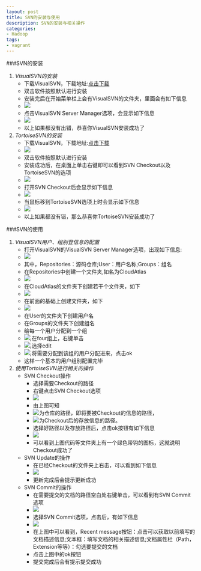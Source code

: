 ```yaml
---
layout: post
title: SVN的安装与使用
description: SVN的安装与相关操作
categories:
- Hadoop 
tags:
- vagrant
---
```




###SVN的安装
1. _VisualSVN的安装_
	+ 下载VisualSVN，下载地址:[点击下载][1]
    + 双击软件按照默认进行安装
    + 安装完后在开始菜单栏上会有VisualSVN的文件夹，里面会有如下信息
    + ![](/image/20140820/VisualSVNServer.jpg)
    + 点击VisualSVN Server Manager选项，会显示如下信息
    + ![](/image/20140820/Manager.jpg)
	+ 以上如果都没有出错，恭喜你VisualSVN安装成功了
2. _TortoiseSVN的安装_
	+ 下载VisualSVN，下载地址:[点击下载][2]
	+ ![](/image/20140820/TorEXE.jpg)
	+ 双击软件按照默认进行安装
	+ 安装成功后，在桌面上单击右键即可以看到SVN Checkout以及TortoiseSVN的选项
	+ ![](/image/20140820/SVN_ST.jpg)
	+ 打开SVN Checkout后会显示如下信息
	+ ![](/image/20140820/Checkout.jpg)
	+ 当鼠标移到TortoiseSVN选项上时会显示如下信息
	+ ![](/image/20140820/TortoiseSVN.jpg)
	+ 以上如果都没有错，那么恭喜你TortoiseSVN安装成功了

###SVN的使用
1. _VisualSVN用户、组别登信息的配置_
	- 打开VisualSVN的VisualSVN Server Manager选项，出现如下信息:
	- ![](/image/20140820/Repositories.jpg)
	- 其中，Repositories：源码仓库;User：用户名称;Groups：组名
	- 在Repositories中创建一个文件夹,如名为CloudAtlas
	- ![](/image/20140820/CA.jpg)
	- 在CloudAtlas的文件夹下创建若干个文件夹，如下
	- ![](/image/20140820/CloudAtlas.jpg)
	- 在前面的基础上创建文件夹，如下
	- ![](/image/20140820/VisualSVN2.jpg)
	- 在User的文件夹下创建用户名
	- 在Groups的文件夹下创建组名
	- 给每一个用户分配到一个组
	- ![](/image/20140820/VisualSVN.jpg),在four组上，右键单击
	- ![](/image/20140820/groups.jpg),选择edit
	- ![](/image/20140820/editgroup.jpg),将需要分配到该组的用户分配进来，点击ok
	- 这样一个基本的用户组别配置完毕
2. _使用TortoiseSVN进行相关的操作_
	+ SVN Checkout操作
		- 选择需要Checkout的路径
		- 右键点击SVN Checkout选项
		- ![](/image/20140820/Checkout.jpg)
		- 由上图可知
		- ![](/image/20140820/URLr.jpg)为仓库的路径，即将要被Checkout的信息的路径，
		- ![](/image/20140820/Checkoutdirectory.jpg)为Checkout后的存放信息的路径。
		- 选择好路径以及存放路径后，点击ok按钮有如下信息
		- ![](/image/20140820/SVNCheckout.jpg)
		- 可以看到上图代码等文件夹上有一个绿色带钩的图标，这就说明Checkout成功了
	+ SVN Update的操作
		- 在已经Checkout的文件夹上右击，可以看到如下信息
		- ![](/image/20140820/SVNUpdate.jpg)
		- 更新完成后会提示更新成功
	+ SVN Commit的操作
		- 在需要提交的文档的路径空白处右键单击，可以看到有SVN Commit选项
		- ![](/image/20140820/SVNCommit.jpg)
		- 选择SVN Commit选项，点击后，有如下信息
		- ![](/image/20140820/SVNCommit.jpg)
		- 在上图中可以看到，Recent message按钮：点击可以获取以前填写的文档描述信息;文本框：填写文档的相关描述信息;文档属性栏（Path，Extension等等）：勾选要提交的文档
		- 点击上图中的ok按钮
		- 提交完成后会有提示提交成功










[1]:http://www.visualsvn.com/server/download/
[2]:http://tortoisesvn.net/downloads.html